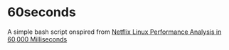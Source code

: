 # 60seconds
A simple bash script onspired from [Netflix Linux Performance Analysis in 60,000 Milliseconds](http://techblog.netflix.com/2015/11/linux-performance-analysis-in-60s.html)
